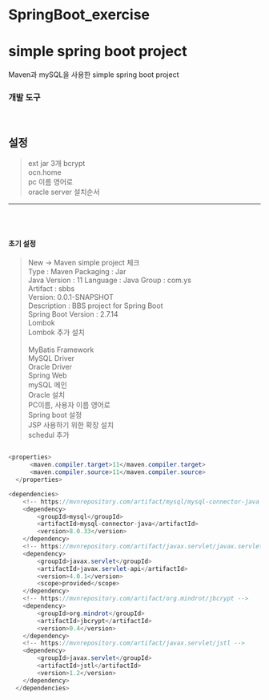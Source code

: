 # SpringBoot_exercise

<h1>simple spring boot project</h1>

<p>
Maven과 mySQL을 사용한 simple spring boot project
</p>

<h3>개발 도구</h3>

<br>

<h2>설정</h2>

> ext jar 3개
> bcrypt<br>
> ocn.home<br>
> pc 이름 영어로<br>
> oracle server 설치순서
<hr>
<br><br>

<h4>초기 설정</h4>

> New -> Maven simple project 체크 <br>
> Type : Maven	Packaging  : Jar <br>
> Java Version : 11   Language : Java
> Group : com.ys <br>
> Artifact : sbbs <br>
> Version: 0.0.1-SNAPSHOT <br>
> Description : BBS project for Spring Boot <br>
> Spring Boot Version : 2.7.14 <br>
> Lombok <br>
> Lombok 추가 설치 <br>  
> MyBatis Framework <br>
> MySQL Driver <br>
> Oracle Driver <br>
> Spring Web <br>
> mySQL 메인 <br>
> Oracle 설치 <br>
> PC이름, 사용자 이름 영어로 <br>
> Spring boot 설정 <br>
> JSP 사용하기 위한 확장 설치<br>
> schedul 추가

~~~ java

<properties>
	  <maven.compiler.target>11</maven.compiler.target>
	  <maven.compiler.source>11</maven.compiler.source>
  </properties>

<dependencies>
	<!-- https://mvnrepository.com/artifact/mysql/mysql-connector-java -->
	<dependency>
	    <groupId>mysql</groupId>
	    <artifactId>mysql-connector-java</artifactId>
	    <version>8.0.33</version>
	</dependency>
	<!-- https://mvnrepository.com/artifact/javax.servlet/javax.servlet-api -->
	<dependency>
	    <groupId>javax.servlet</groupId>
	    <artifactId>javax.servlet-api</artifactId>
	    <version>4.0.1</version>
	    <scope>provided</scope>
	</dependency>
	<!-- https://mvnrepository.com/artifact/org.mindrot/jbcrypt -->
	<dependency>
	    <groupId>org.mindrot</groupId>
	    <artifactId>jbcrypt</artifactId>
	    <version>0.4</version>
	</dependency>
	<!-- https://mvnrepository.com/artifact/javax.servlet/jstl -->
	<dependency>
	    <groupId>javax.servlet</groupId>
	    <artifactId>jstl</artifactId>
	    <version>1.2</version>
	</dependency>
  </dependencies>

~~~
